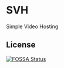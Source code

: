 # SVH
Simple Video Hosting


## License
[![FOSSA Status](https://app.fossa.io/api/projects/git%2Bgithub.com%2Fdjbios%2FSVH.svg?type=large)](https://app.fossa.io/projects/git%2Bgithub.com%2Fdjbios%2FSVH?ref=badge_large)
